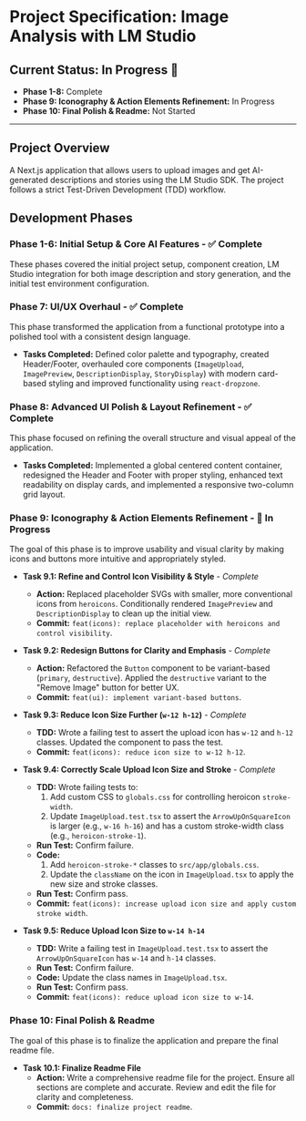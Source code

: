 # Project Specification: Image Analysis with LM Studio

## Current Status: In Progress 🚧
- **Phase 1-8:** Complete
- **Phase 9: Iconography & Action Elements Refinement:** In Progress
- **Phase 10: Final Polish & Readme:** Not Started

---

## Project Overview
A Next.js application that allows users to upload images and get AI-generated descriptions and stories using the LM Studio SDK. The project follows a strict Test-Driven Development (TDD) workflow.

## Development Phases

### Phase 1-6: Initial Setup & Core AI Features - ✅ **Complete**
These phases covered the initial project setup, component creation, LM Studio integration for both image description and story generation, and the initial test environment configuration.

### Phase 7: UI/UX Overhaul - ✅ **Complete**
This phase transformed the application from a functional prototype into a polished tool with a consistent design language.
- **Tasks Completed:** Defined color palette and typography, created Header/Footer, overhauled core components (`ImageUpload`, `ImagePreview`, `DescriptionDisplay`, `StoryDisplay`) with modern card-based styling and improved functionality using `react-dropzone`.

### Phase 8: Advanced UI Polish & Layout Refinement - ✅ **Complete**
This phase focused on refining the overall structure and visual appeal of the application.
- **Tasks Completed:** Implemented a global centered content container, redesigned the Header and Footer with proper styling, enhanced text readability on display cards, and implemented a responsive two-column grid layout.

### Phase 9: Iconography & Action Elements Refinement - 🚧 **In Progress**
The goal of this phase is to improve usability and visual clarity by making icons and buttons more intuitive and appropriately styled.

- **Task 9.1: Refine and Control Icon Visibility & Style** - *Complete*
  - **Action:** Replaced placeholder SVGs with smaller, more conventional icons from `heroicons`. Conditionally rendered `ImagePreview` and `DescriptionDisplay` to clean up the initial view.
  - **Commit:** `feat(icons): replace placeholder with heroicons and control visibility`.

- **Task 9.2: Redesign Buttons for Clarity and Emphasis** - *Complete*
  - **Action:** Refactored the `Button` component to be variant-based (`primary`, `destructive`). Applied the `destructive` variant to the "Remove Image" button for better UX.
  - **Commit:** `feat(ui): implement variant-based buttons`.

- **Task 9.3: Reduce Icon Size Further (`w-12 h-12`)** - *Complete*
  - **TDD:** Wrote a failing test to assert the upload icon has `w-12` and `h-12` classes. Updated the component to pass the test.
  - **Commit:** `feat(icons): reduce icon size to w-12 h-12`.

- **Task 9.4: Correctly Scale Upload Icon Size and Stroke** - *Complete*
  - **TDD:** Wrote failing tests to:
    1.  Add custom CSS to `globals.css` for controlling heroicon `stroke-width`.
    2.  Update `ImageUpload.test.tsx` to assert the `ArrowUpOnSquareIcon` is larger (e.g., `w-16 h-16`) and has a custom stroke-width class (e.g., `heroicon-stroke-1`).
  - **Run Test:** Confirm failure.
  - **Code:**
    1.  Add `heroicon-stroke-*` classes to `src/app/globals.css`.
    2.  Update the `className` on the icon in `ImageUpload.tsx` to apply the new size and stroke classes.
  - **Run Test:** Confirm pass.
  - **Commit:** `feat(icons): increase upload icon size and apply custom stroke width`.

- **Task 9.5: Reduce Upload Icon Size to `w-14 h-14`**
  - **TDD:** Write a failing test in `ImageUpload.test.tsx` to assert the `ArrowUpOnSquareIcon` has `w-14` and `h-14` classes.
  - **Run Test:** Confirm failure.
  - **Code:** Update the class names in `ImageUpload.tsx`.
  - **Run Test:** Confirm pass.
  - **Commit:** `feat(icons): reduce upload icon size to w-14`.

### Phase 10: Final Polish & Readme
The goal of this phase is to finalize the application and prepare the final readme file.

- **Task 10.1: Finalize Readme File**
  - **Action:** Write a comprehensive readme file for the project. Ensure all sections are complete and accurate. Review and edit the file for clarity and completeness.
  - **Commit:** `docs: finalize project readme`. 